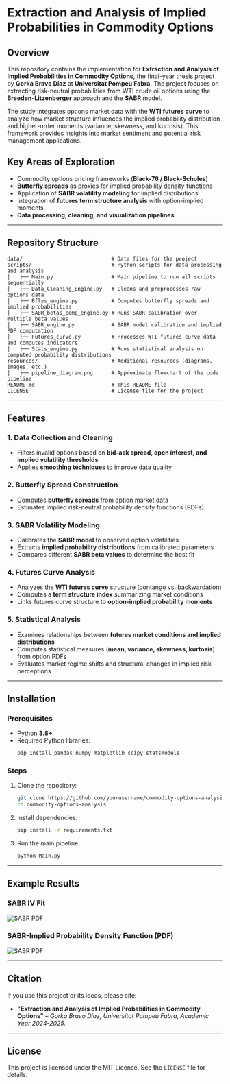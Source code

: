 # Extraction and Analysis of Implied Probabilities in Commodity Options

## Overview

This repository contains the implementation for **Extraction and Analysis of Implied Probabilities in Commodity Options**, the final-year thesis project by **Gorka Bravo Díaz** at **Universitat Pompeu Fabra**. The project focuses on extracting risk-neutral probabilities from WTI crude oil options using the **Breeden-Litzenberger** approach and the **SABR** model.

The study integrates options market data with the **WTI futures curve** to analyze how market structure influences the implied probability distribution and higher-order moments (variance, skewness, and kurtosis). This framework provides insights into market sentiment and potential risk management applications.

## Key Areas of Exploration

- Commodity options pricing frameworks (**Black-76 / Black-Scholes**)
- **Butterfly spreads** as proxies for implied probability density functions
- Application of **SABR volatility modeling** for implied distributions
- Integration of **futures term structure analysis** with option-implied moments
- **Data processing, cleaning, and visualization pipelines**

---

## Repository Structure

```plaintext
data/                             # Data files for the project
scripts/                          # Python scripts for data processing and analysis
│   ├── Main.py                   # Main pipeline to run all scripts sequentially
│   ├── Data_Cleaning_Engine.py   # Cleans and preprocesses raw options data
│   ├── Bflys_engine.py           # Computes butterfly spreads and implied probabilities
│   ├── SABR_betas_comp_engine.py # Runs SABR calibration over multiple beta values
│   ├── SABR_engine.py            # SABR model calibration and implied PDF computation
│   ├── Futures_curve.py          # Processes WTI futures curve data and computes indicators
│   ├── Stats_engine.py           # Runs statistical analysis on computed probability distributions
resources/                        # Additional resources (diagrams, images, etc.)
│   ├── pipeline_diagram.png      # Approximate flowchart of the code pipeline
README.md                         # This README file
LICENSE                           # License file for the project
```

---

## Features

### 1. **Data Collection and Cleaning**

- Filters invalid options based on **bid-ask spread, open interest, and implied volatility thresholds**
- Applies **smoothing techniques** to improve data quality

### 2. **Butterfly Spread Construction**

- Computes **butterfly spreads** from option market data
- Estimates implied risk-neutral probability density functions (PDFs)

### 3. **SABR Volatility Modeling**

- Calibrates the **SABR model** to observed option volatilities
- Extracts **implied probability distributions** from calibrated parameters
- Compares different **SABR beta values** to determine the best fit

### 4. **Futures Curve Analysis**

- Analyzes the **WTI futures curve** structure (contango vs. backwardation)
- Computes a **term structure index** summarizing market conditions
- Links futures curve structure to **option-implied probability moments**

### 5. **Statistical Analysis**

- Examines relationships between **futures market conditions and implied distributions**
- Computes statistical measures (**mean, variance, skewness, kurtosis**) from option PDFs
- Evaluates market regime shifts and structural changes in implied risk perceptions

---

## Installation

### Prerequisites

- Python **3.8+**
- Required Python libraries:
  ```bash
  pip install pandas numpy matplotlib scipy statsmodels
  ```

### Steps

1. Clone the repository:

   ```bash
   git clone https://github.com/yourusername/commodity-options-analysis.git
   cd commodity-options-analysis
   ```

2. Install dependencies:

   ```bash
   pip install -r requirements.txt
   ```

3. Run the main pipeline:

   ```bash
   python Main.py
   ```

---

## Example Results

### **SABR IV Fit**

![SABR PDF](resources/PDF_SABR.png)

### **SABR-Implied Probability Density Function (PDF)**
![SABR PDF](resources/PDF_SABR.png)


---

## Citation

If you use this project or its ideas, please cite:

- **"Extraction and Analysis of Implied Probabilities in Commodity Options"** – *Gorka Bravo Díaz, Universitat Pompeu Fabra, Academic Year 2024-2025.*

---

## License

This project is licensed under the MIT License. See the `LICENSE` file for details.




